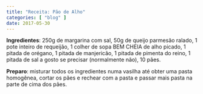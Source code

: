 ```yaml
---
title: "Receita: Pão de Alho"
categories: [ "blog" ]
date: 2017-05-30
---
```


**Ingredientes**: 250g de margarina com sal, 50g de queijo parmesão ralado, 1 pote inteiro de requeijão, 1 colher de sopa BEM CHEIA de alho picado, 1 pitada de orégano, 1 pitada de manjericão, 1 pitada de pimenta do reino, 1 pitada de sal a gosto se precisar (normalmente não), 10 pães.

**Preparo**: misturar todos os ingredientes numa vasilha até obter uma pasta homogênea, cortar os pães e rechear com a pasta e passar mais pasta na parte de cima dos pães.
